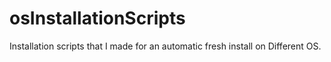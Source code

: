 # osInstallationScripts
Installation scripts that I made for an automatic fresh install on Different OS.
